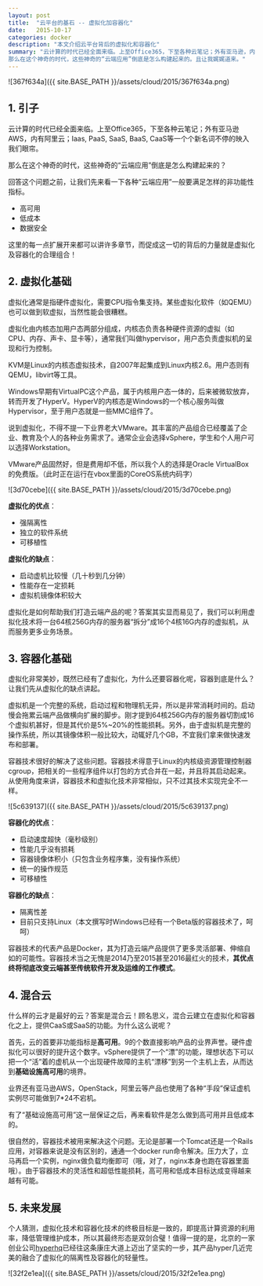 ```yaml
---
layout: post
title:  "云平台的基石 -- 虚拟化加容器化"
date:   2015-10-17
categories: docker
description: "本文介绍云平台背后的虚拟化和容器化"
summary: "云计算的时代已经全面来临。上至Office365，下至各种云笔记；外有亚马逊，内有阿里云；Iaas, PaaS, SaaS, BaaS, CaaS等一个个新名词不停的映入我们眼帘。
那么在这个神奇的时代，这些神奇的“云端应用”倒底是怎么构建起来的。且让我娓娓道来。"
---
```


![367f634a]({{ site.BASE_PATH }}/assets/cloud/2015/367f634a.png)

## 1. 引子
云计算的时代已经全面来临。上至Office365，下至各种云笔记；外有亚马逊AWS，内有阿里云；Iaas, PaaS, SaaS, BaaS, CaaS等一个个新名词不停的映入我们眼帘。

那么在这个神奇的时代，这些神奇的“云端应用”倒底是怎么构建起来的？

回答这个问题之前，让我们先来看一下各种“云端应用”一般要满足怎样的非功能性指标。

- 高可用
- 低成本
- 数据安全

这里的每一点扩展开来都可以讲许多章节，而促成这一切的背后的力量就是虚拟化及容器化的合理组合！

## 2. 虚拟化基础
虚拟化通常是指硬件虚拟化，需要CPU指令集支持。某些虚拟化软件（如QEMU）也可以做到软虚拟，当然性能会很糟糕。

虚拟化由内核态加用户态两部分组成，内核态负责各种硬件资源的虚拟（如CPU、内存、声卡、显卡等），通常我们叫做hypervisor，用户态负责虚拟机的呈现和行为控制。

KVM是Linux的内核态虚拟技术，自2007年起集成到Linux内核2.6。用户态则有QEMU，libvirt等工具。

Windows早期有VirtualPC这个产品，属于内核用户态一体的，后来被微软放弃，转而开发了HyperV。HyperV的内核态是Windows的一个核心服务叫做Hypervisor，至于用户态就是一些MMC组件了。

说到虚拟化，不得不提一下业界老大VMware。其丰富的产品组合已经覆盖了企业、教育及个人的各种业务需求了。通常企业会选择vSphere，学生和个人用户可以选择Workstation。

VMware产品固然好，但是费用却不低，所以我个人的选择是Oracle VirtualBox的免费版。（此时正在运行在vbox里面的CoreOS系统内码字）

![3d70cebe]({{ site.BASE_PATH }}/assets/cloud/2015/3d70cebe.png)

**虚拟化的优点**：

- 强隔离性
- 独立的软件系统
- 可移植性

**虚拟化的缺点**：

- 启动虚机比较慢（几十秒到几分钟）
- 性能存在一定损耗
- 虚拟机镜像体积较大

虚拟化是如何帮助我们打造云端产品的呢？答案其实显而易见了，我们可以利用虚拟化技术将一台64核256G内存的服务器“拆分”成16个4核16G内存的虚拟机，从而服务更多业务场景。


## 3. 容器化基础
虚拟化非常美妙，既然已经有了虚拟化，为什么还要容器化呢，容器到底是什么？让我们先从虚拟化的缺点讲起。

虚拟机是一个完整的系统，启动过程和物理机无异，所以是非常消耗时间的。启动慢会拖累云端产品做横向扩展的脚步。刚才提到64核256G内存的服务器切割成16个虚拟机甚好，但是其代价是5%~20%的性能损耗。另外，由于虚拟机是完整的操作系统，所以其镜像体积一般比较大，动辄好几个GB，不宜我们拿来做快速发布和部署。

容器技术很好的解决了这些问题。容器技术得意于Linux的内核级资源管理控制器cgroup，把相关的一些程序组件以打包的方式合并在一起，并且将其启动起来。从使用角度来讲，容器技术和虚拟化技术非常相似，只不过其技术实现完全不一样。

![5c639137]({{ site.BASE_PATH }}/assets/cloud/2015/5c639137.png)

**容器化的优点**：

- 启动速度超快（毫秒级别）
- 性能几乎没有损耗
- 容器镜像体积小（只包含业务程序集，没有操作系统）
- 统一的操作规范
- 可移植性

**容器化的缺点**：

- 隔离性差
- 目前只支持Linux（本文撰写时Windows已经有一个Beta版的容器技术了，呵呵）

容器技术的代表产品是Docker，其为打造云端产品提供了更多灵活部署、伸缩自如的可能性。容器技术当之无愧是2014乃至2015甚至2016最红火的技术，**其优点终将彻底改变云端甚至传统软件开发及运维的工作模式**。

## 4. 混合云
什么样的云才是最好的云？答案是混合云！顾名思义，混合云建立在虚拟化和容器化之上，提供CaaS或SaaS的功能。为什么这么说呢？

首先，云的首要非功能指标是**高可用**。9的个数直接影响产品的业界声誉。硬件虚拟化可以很好的提升这个数字。vSphere提供了一个“漂”的功能，理想状态下可以把一个“活”着的虚机从一个出现硬件故障的主机“漂移”到另一个主机上去，从而达到**基础设施高可用**的境界。

业界还有亚马逊AWS，OpenStack，阿里云等产品也使用了各种“手段”保证虚机实例尽可能做到7*24不宕机。

有了“基础设施高可用”这一层保证之后，再来看软件是怎么做到高可用并且低成本的。

很自然的，容器技术被用来解决这个问题。无论是部署一个Tomcat还是一个Rails应用，对容器来说是没有区别的，通通一个docker run命令解决。压力大了，立马再启一个实例，nginx做负载均衡即可（哦，对了，nginx本身也跑在容器里面哦）。由于容器技术的灵活性和超低性能损耗，高可用和低成本目标达成变得越来越有可能。

## 5. 未来发展
个人猜测，虚拟化技术和容器化技术的终极目标是一致的，即提高计算资源的利用率，降低管理维护成本，所以其最终形态是双剑合璧！值得一提的是，北京的一家创业公司[hyperhq](https://hyper.sh/)已经往这条康庄大道上迈出了坚实的一步，其产品hyper几近完美的融合了虚拟化的隔离性及容器化的轻量性。

![32f2e1ea]({{ site.BASE_PATH }}/assets/cloud/2015/32f2e1ea.png)